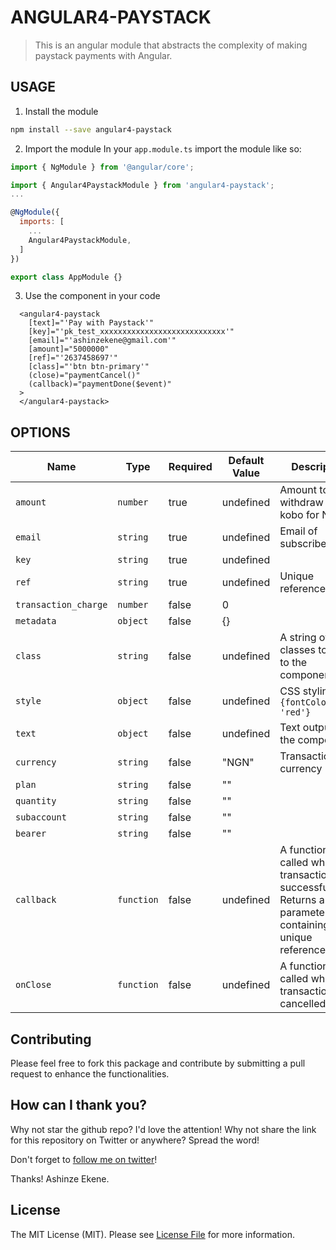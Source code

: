 # ANGULAR4-PAYSTACK

> This is an angular module that abstracts the complexity of making paystack payments with Angular.

## USAGE

1. Install the module
```sh
npm install --save angular4-paystack
```

2. Import the module
In your `app.module.ts` import the module like so:

```js
import { NgModule } from '@angular/core'; 

import { Angular4PaystackModule } from 'angular4-paystack';
...

@NgModule({
  imports: [
    ...
    Angular4PaystackModule,
  ]
})

export class AppModule {}
```

3. Use the component in your code

```
  <angular4-paystack
    [text]="'Pay with Paystack'"
    [key]="'pk_test_xxxxxxxxxxxxxxxxxxxxxxxxxxxx'"
    [email]="'ashinzekene@gmail.com'"
    [amount]="5000000"
    [ref]="'2637458697'"
    [class]="'btn btn-primary'"
    (close)="paymentCancel()"
    (callback)="paymentDone($event)"
  >
  </angular4-paystack>
```

## OPTIONS

|Name                   | Type           | Required            | Default Value       | Description         |
|-----------------------|----------------|---------------------|---------------------|---------------------| 
|  `amount `            | `number`       | true                |  undefined          | Amount to withdraw (in kobo for NGN)
|  `email `             | `string`       | true                |  undefined          | Email of subscriber/client
|  `key`                | `string`       | true                |  undefined          | 
|  `ref`                | `string`       | true                |  undefined          | Unique reference
|  `transaction_charge` | `number`       | false               |  0                  | 
|  `metadata`           | `object`       | false               |  {}                 | 
|  `class`              | `string`       | false               |  undefined          | A string of classes to add to the component
|  `style`              | `object`       | false               |  undefined          | CSS stylings, eg ```{fontColor: 'red'}```
|  `text`               | `object`       | false               |  undefined          | Text output of the component
|  `currency`           | `string`       | false               |  "NGN"              | Transaction currency
|  `plan`               | `string`       | false               |  ""                 | 
|  `quantity`           | `string`       | false               |  ""                 | 
|  `subaccount`         | `string`       | false               |  ""                 | 
|  `bearer`             | `string`       | false               |  ""                 | 
|  `callback`           | `function`     | false               |  undefined          | A function called when transaction is successful. Returns a parameter containing unique reference
|  `onClose`            | `function`     | false               |  undefined          | A function called when transaction is cancelled


## Contributing

Please feel free to fork this package and contribute by submitting a pull request to enhance the functionalities.


## How can I thank you?

Why not star the github repo? I'd love the attention! Why not share the link for this repository on Twitter or anywhere? Spread the word!

Don't forget to [follow me on twitter](https://twitter.com/ashinzekene)!

Thanks!
Ashinze Ekene.

## License

The MIT License (MIT). Please see [License File](LICENSE.md) for more information.